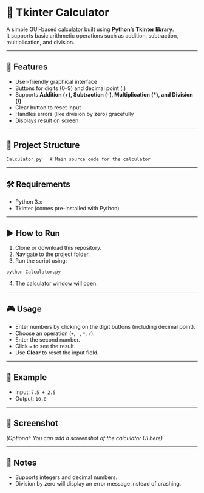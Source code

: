 # 🧮 Tkinter Calculator

A simple GUI-based calculator built using **Python’s Tkinter library**.  
It supports basic arithmetic operations such as addition, subtraction, multiplication, and division.

---

## 🚀 Features
- User-friendly graphical interface  
- Buttons for digits (0–9) and decimal point (.)  
- Supports **Addition (+), Subtraction (-), Multiplication (*), and Division (/)**  
- Clear button to reset input  
- Handles errors (like division by zero) gracefully  
- Displays result on screen  

---

## 📂 Project Structure
```
Calculator.py   # Main source code for the calculator
```

---

## 🛠 Requirements
- Python 3.x  
- Tkinter (comes pre-installed with Python)

---

## ▶️ How to Run
1. Clone or download this repository.  
2. Navigate to the project folder.  
3. Run the script using:  

```bash
python Calculator.py
```

4. The calculator window will open.  

---

## 🎮 Usage
- Enter numbers by clicking on the digit buttons (including decimal point).  
- Choose an operation (`+`, `-`, `*`, `/`).  
- Enter the second number.  
- Click `=` to see the result.  
- Use **Clear** to reset the input field.  

---

## 📝 Example
- Input: `7.5 + 2.5`  
- Output: `10.0`  

---

## 📸 Screenshot
*(Optional: You can add a screenshot of the calculator UI here)*  

---

## 📌 Notes
- Supports integers and decimal numbers.  
- Division by zero will display an error message instead of crashing.  


